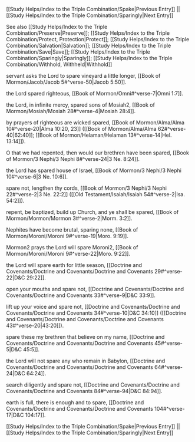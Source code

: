 [[Study Helps/Index to the Triple Combination/Spake|Previous Entry]]  ||  [[Study Helps/Index to the Triple Combination/Sparingly|Next Entry]]

 See also [[Study Helps/Index to the Triple Combination/Preserve|Preserve]]; [[Study Helps/Index to the Triple Combination/Protect, Protection|Protect]]; [[Study Helps/Index to the Triple Combination/Salvation|Salvation]]; [[Study Helps/Index to the Triple Combination/Save|Save]]; [[Study Helps/Index to the Triple Combination/Sparingly|Sparingly]]; [[Study Helps/Index to the Triple Combination/Withhold, Withheld|Withhold]]

 servant asks the Lord to spare vineyard a little longer, [[Book of Mormon/Jacob/Jacob 5#^verse-50|Jacob 5:50]].

 the Lord spared righteous, [[Book of Mormon/Omni#^verse-7|Omni 1:7]].

 the Lord, in infinite mercy, spared sons of Mosiah2, [[Book of Mormon/Mosiah/Mosiah 28#^verse-4|Mosiah 28:4]].

 by prayers of righteous are wicked spared, [[Book of Mormon/Alma/Alma 10#^verse-20|Alma 10:20, 23]] ([[Book of Mormon/Alma/Alma 62#^verse-40|62:40]]; [[Book of Mormon/Helaman/Helaman 13#^verse-14|Hel. 13:14]]).

 O that we had repented, then would our brethren have been spared, [[Book of Mormon/3 Nephi/3 Nephi 8#^verse-24|3 Ne. 8:24]].

 the Lord has spared house of Israel, [[Book of Mormon/3 Nephi/3 Nephi 10#^verse-6|3 Ne. 10:6]].

 spare not, lengthen thy cords, [[Book of Mormon/3 Nephi/3 Nephi 22#^verse-2|3 Ne. 22:2]] ([[Old Testament/Isaiah/Isaiah 54#^verse-2|Isa. 54:2]]).

 repent, be baptized, build up Church, and ye shall be spared, [[Book of Mormon/Mormon/Mormon 3#^verse-2|Morm. 3:2]].

 Nephites have become brutal, sparing none, [[Book of Mormon/Moroni/Moroni 9#^verse-19|Moro. 9:19]].

 Mormon2 prays the Lord will spare Moroni2, [[Book of Mormon/Moroni/Moroni 9#^verse-22|Moro. 9:22]].

 the Lord will spare earth for little season, [[Doctrine and Covenants/Doctrine and Covenants/Doctrine and Covenants 29#^verse-22|D&C 29:22]].

 open your mouths and spare not, [[Doctrine and Covenants/Doctrine and Covenants/Doctrine and Covenants 33#^verse-9|D&C 33:9]].

 lift up your voice and spare not, [[Doctrine and Covenants/Doctrine and Covenants/Doctrine and Covenants 34#^verse-10|D&C 34:10]] ([[Doctrine and Covenants/Doctrine and Covenants/Doctrine and Covenants 43#^verse-20|43:20]]).

 spare these my brethren that believe on my name, [[Doctrine and Covenants/Doctrine and Covenants/Doctrine and Covenants 45#^verse-5|D&C 45:5]].

 the Lord will not spare any who remain in Babylon, [[Doctrine and Covenants/Doctrine and Covenants/Doctrine and Covenants 64#^verse-24|D&C 64:24]].

 search diligently and spare not, [[Doctrine and Covenants/Doctrine and Covenants/Doctrine and Covenants 84#^verse-94|D&C 84:94]].

 earth is full, there is enough and to spare, [[Doctrine and Covenants/Doctrine and Covenants/Doctrine and Covenants 104#^verse-17|D&C 104:17]].

[[Study Helps/Index to the Triple Combination/Spake|Previous Entry]]  ||  [[Study Helps/Index to the Triple Combination/Sparingly|Next Entry]]